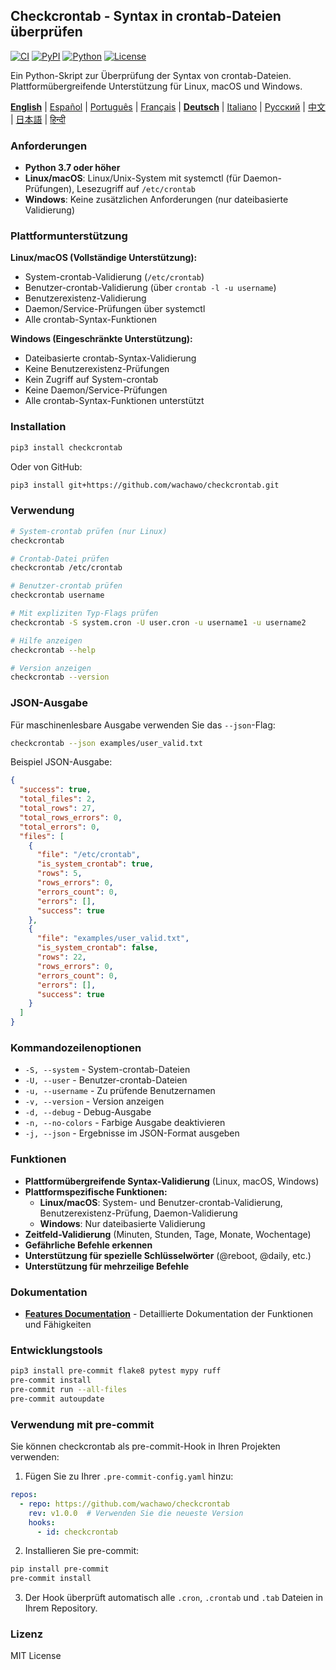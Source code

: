 ## Checkcrontab - Syntax in crontab-Dateien überprüfen

[![CI](https://github.com/wachawo/checkcrontab/actions/workflows/ci.yml/badge.svg)](https://github.com/wachawo/checkcrontab/actions/workflows/ci.yml)
[![PyPI](https://img.shields.io/pypi/v/checkcrontab.svg)](https://pypi.org/project/checkcrontab/)
[![Python](https://img.shields.io/pypi/pyversions/checkcrontab.svg)](https://pypi.org/project/checkcrontab/)
[![License](https://img.shields.io/badge/license-MIT-blue.svg)](https://github.com/wachawo/checkcrontab/blob/main/LICENSE)

Ein Python-Skript zur Überprüfung der Syntax von crontab-Dateien. Plattformübergreifende Unterstützung für Linux, macOS und Windows.

**[English](https://github.com/wachawo/checkcrontab/blob/main/README.md)** | [Español](https://github.com/wachawo/checkcrontab/blob/main/docs/README_ES.md) | [Português](https://github.com/wachawo/checkcrontab/blob/main/docs/README_PT.md) | [Français](https://github.com/wachawo/checkcrontab/blob/main/docs/README_FR.md) | **[Deutsch](https://github.com/wachawo/checkcrontab/blob/main/docs/README_DE.md)** | [Italiano](https://github.com/wachawo/checkcrontab/blob/main/docs/README_IT.md) | [Русский](https://github.com/wachawo/checkcrontab/blob/main/docs/README_RU.md) | [中文](https://github.com/wachawo/checkcrontab/blob/main/docs/README_ZH.md) | [日本語](https://github.com/wachawo/checkcrontab/blob/main/docs/README_JA.md) | [हिन्दी](https://github.com/wachawo/checkcrontab/blob/main/docs/README_HI.md)

### Anforderungen

- **Python 3.7 oder höher**
- **Linux/macOS**: Linux/Unix-System mit systemctl (für Daemon-Prüfungen), Lesezugriff auf `/etc/crontab`
- **Windows**: Keine zusätzlichen Anforderungen (nur dateibasierte Validierung)

### Plattformunterstützung

**Linux/macOS (Vollständige Unterstützung):**
- System-crontab-Validierung (`/etc/crontab`)
- Benutzer-crontab-Validierung (über `crontab -l -u username`)
- Benutzerexistenz-Validierung
- Daemon/Service-Prüfungen über systemctl
- Alle crontab-Syntax-Funktionen

**Windows (Eingeschränkte Unterstützung):**
- Dateibasierte crontab-Syntax-Validierung
- Keine Benutzerexistenz-Prüfungen
- Kein Zugriff auf System-crontab
- Keine Daemon/Service-Prüfungen
- Alle crontab-Syntax-Funktionen unterstützt

### Installation

```bash
pip3 install checkcrontab
```

Oder von GitHub:

```bash
pip3 install git+https://github.com/wachawo/checkcrontab.git
```

### Verwendung

```bash
# System-crontab prüfen (nur Linux)
checkcrontab

# Crontab-Datei prüfen
checkcrontab /etc/crontab

# Benutzer-crontab prüfen
checkcrontab username

# Mit expliziten Typ-Flags prüfen
checkcrontab -S system.cron -U user.cron -u username1 -u username2

# Hilfe anzeigen
checkcrontab --help

# Version anzeigen
checkcrontab --version
```

### JSON-Ausgabe

Für maschinenlesbare Ausgabe verwenden Sie das `--json`-Flag:

```bash
checkcrontab --json examples/user_valid.txt
```

Beispiel JSON-Ausgabe:

```json
{
  "success": true,
  "total_files": 2,
  "total_rows": 27,
  "total_rows_errors": 0,
  "total_errors": 0,
  "files": [
    {
      "file": "/etc/crontab",
      "is_system_crontab": true,
      "rows": 5,
      "rows_errors": 0,
      "errors_count": 0,
      "errors": [],
      "success": true
    },
    {
      "file": "examples/user_valid.txt",
      "is_system_crontab": false,
      "rows": 22,
      "rows_errors": 0,
      "errors_count": 0,
      "errors": [],
      "success": true
    }
  ]
}
```

### Kommandozeilenoptionen

- `-S, --system` - System-crontab-Dateien
- `-U, --user` - Benutzer-crontab-Dateien
- `-u, --username` - Zu prüfende Benutzernamen
- `-v, --version` - Version anzeigen
- `-d, --debug` - Debug-Ausgabe
- `-n, --no-colors` - Farbige Ausgabe deaktivieren
- `-j, --json` - Ergebnisse im JSON-Format ausgeben

### Funktionen

- **Plattformübergreifende Syntax-Validierung** (Linux, macOS, Windows)
- **Plattformspezifische Funktionen:**
  - **Linux/macOS**: System- und Benutzer-crontab-Validierung, Benutzerexistenz-Prüfung, Daemon-Validierung
  - **Windows**: Nur dateibasierte Validierung
- **Zeitfeld-Validierung** (Minuten, Stunden, Tage, Monate, Wochentage)
- **Gefährliche Befehle erkennen**
- **Unterstützung für spezielle Schlüsselwörter** (@reboot, @daily, etc.)
- **Unterstützung für mehrzeilige Befehle**

### Dokumentation

- **[Features Documentation](https://github.com/wachawo/checkcrontab/blob/main/docs/FEATURES.md)** - Detaillierte Dokumentation der Funktionen und Fähigkeiten

### Entwicklungstools

```bash
pip3 install pre-commit flake8 pytest mypy ruff
pre-commit install
pre-commit run --all-files
pre-commit autoupdate
```

### Verwendung mit pre-commit

Sie können checkcrontab als pre-commit-Hook in Ihren Projekten verwenden:

1. Fügen Sie zu Ihrer `.pre-commit-config.yaml` hinzu:

```yaml
repos:
  - repo: https://github.com/wachawo/checkcrontab
    rev: v1.0.0  # Verwenden Sie die neueste Version
    hooks:
      - id: checkcrontab
```

2. Installieren Sie pre-commit:

```bash
pip install pre-commit
pre-commit install
```

3. Der Hook überprüft automatisch alle `.cron`, `.crontab` und `.tab` Dateien in Ihrem Repository.

### Lizenz

MIT License
